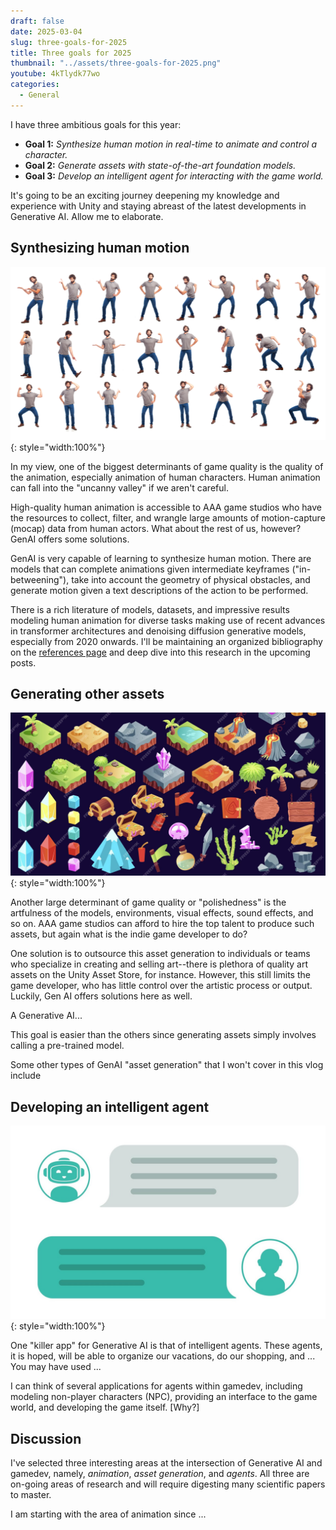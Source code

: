 ```yaml
---
draft: false
date: 2025-03-04
slug: three-goals-for-2025
title: Three goals for 2025
thumbnail: "../assets/three-goals-for-2025.png"
youtube: 4kTlydk77wo
categories:
  - General
---
```


I have three ambitious goals for this year:

- **Goal 1:** _Synthesize human motion in real-time to animate and control a character._
- **Goal 2:** _Generate assets with state-of-the-art foundation models._
- **Goal 3:** _Develop an intelligent agent for interacting with the game world._

It's going to be an exciting journey deepening my knowledge and experience with Unity and staying abreast of the latest developments in Generative AI. Allow me to elaborate.

<!-- more -->

## Synthesizing human motion

![image](../assets/man-poses.jpg){: style="width:100%"}

In my view, one of the biggest determinants of game quality is the quality of the animation, especially animation of human characters. Human animation can fall into the "uncanny valley" if we aren't careful.

High-quality human animation is accessible to AAA game studios who have the resources to collect, filter, and wrangle large amounts of motion-capture (mocap) data from human actors. What about the rest of us, however? GenAI offers some solutions.

GenAI is very capable of learning to synthesize human motion. There are models that can complete animations given intermediate keyframes ("in-betweening"), take into account the geometry of physical obstacles, and generate motion given a text descriptions of the action to be performed.

There is a rich literature of models, datasets, and impressive results modeling human animation for diverse tasks making use of recent advances in transformer architectures and denoising diffusion generative models, especially from 2020 onwards. I'll be maintaining an organized bibliography on the [references page](../references.md) and deep dive into this research in the upcoming posts.

## Generating other assets

![image](../assets/isometric-assets.png){: style="width:100%"}

Another large determinant of game quality or "polishedness" is the artfulness of the models, environments, visual effects, sound effects, and so on. AAA game studios can afford to hire the top talent to produce such assets, but again what is the indie game developer to do?

One solution is to outsource this asset generation to individuals or teams who specialize in creating and selling art--there is plethora of quality art assets on the Unity Asset Store, for instance. However, this still limits the game developer, who has little control over the artistic process or output. Luckily, Gen AI offers solutions here as well.

A Generative AI...

This goal is easier than the others since generating assets simply involves calling a pre-trained model.

Some other types of GenAI "asset generation" that I won't cover in this vlog include

## Developing an intelligent agent

![image](../assets/chatbot-conversation.jpg){: style="width:100%"}

One "killer app" for Generative AI is that of intelligent agents. These agents, it is hoped, will be able to organize our vacations, do our shopping, and ... You may have used ...

I can think of several applications for agents within gamedev, including modeling non-player characters (NPC), providing an interface to the game world, and developing the game itself. [Why?]

## Discussion

I've selected three interesting areas at the intersection of Generative AI and gamedev, namely, _animation_, _asset generation_, and _agents_. All three are on-going areas of research and will require digesting many scientific papers to master.

I am starting with the area of animation since ...
